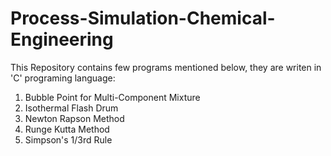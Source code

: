 # Process-Simulation-Chemical-Engineering

This Repository contains few programs mentioned below, they are writen in 'C' programing language:
1. Bubble Point for Multi-Component Mixture
2. Isothermal Flash Drum
3. Newton Rapson Method
4. Runge Kutta Method
5. Simpson's 1/3rd Rule
